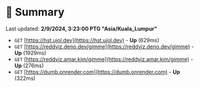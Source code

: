 # 📖 Summary
Last updated: **2/9/2024, 3:23:00 PTG "Asia/Kuala_Lumpur"**

- `GET` [https://hst.ujol.dev](https://hst.ujol.dev) - **Up** (629ms)
- `GET` [https://reddviz.deno.dev/gimme](https://reddviz.deno.dev/gimme) - **Up** (1929ms)
- `GET` [https://reddviz.amar.kim/gimme](https://reddviz.amar.kim/gimme) - **Up** (276ms)
- `GET` [https://dumb.onrender.com](https://dumb.onrender.com) - **Up** (322ms)
